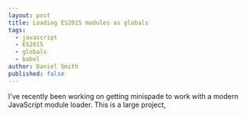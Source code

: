 ```yaml
---
layout: post
title: Loading ES2015 modules as globals
tags:
  - javascript
  - ES2015
  - globals
  - babel
author: Daniel Smith
published: false
---
```


I've recently been working on getting minispade to work with a modern JavaScript module loader. This is a large project,
